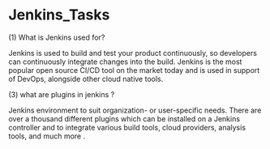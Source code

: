 # Jenkins_Tasks
(1) What is Jenkins used for?

Jenkins is used to build and test your product continuously, so developers can continuously integrate changes into the build. Jenkins is the most popular open source CI/CD tool on the market today and is used in support of DevOps, alongside other cloud native tools.

(3) what are plugins in jenkins ?

 Jenkins environment to suit organization- or user-specific needs. There are over a thousand different plugins which can be installed on a Jenkins controller and to integrate various build tools, cloud providers, analysis tools, and much more .
